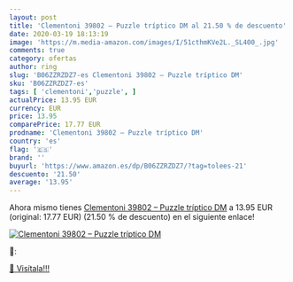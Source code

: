 ```yaml
---
layout: post
title: 'Clementoni 39802 – Puzzle tríptico DM al 21.50 % de descuento'
date: 2020-03-19 18:13:19
image: 'https://m.media-amazon.com/images/I/51cthmKVe2L._SL400_.jpg'
comments: true
category: ofertas
author: ring
slug: 'B06ZZRZDZ7-es Clementoni 39802 – Puzzle tríptico DM'
sku: 'B06ZZRZDZ7-es'
tags: [ 'clementoni','puzzle', ]
actualPrice: 13.95 EUR
currency: EUR
price: 13.95
comparePrice: 17.77 EUR
prodname: 'Clementoni 39802 – Puzzle tríptico DM'
country: 'es'
flag: '🇪🇸'
brand: ''
buyurl: 'https://www.amazon.es/dp/B06ZZRZDZ7/?tag=tolees-21'
descuento: '21.50'
average: '13.95'
---
```


Ahora mismo tienes [Clementoni 39802 – Puzzle tríptico DM](https://www.amazon.es/dp/B06ZZRZDZ7/?tag=tolees-21) a 13.95 EUR (original: 17.77 EUR) (21.50 %  de descuento) en el siguiente enlace!

[![Clementoni 39802 – Puzzle tríptico DM](https://m.media-amazon.com/images/I/51cthmKVe2L._SL400_.jpg)](https://www.amazon.es/dp/B06ZZRZDZ7/?tag=tolees-21)

🔎:


[🛒 Visítala!!!](https://www.amazon.es/dp/B06ZZRZDZ7/?tag=tolees-21)
